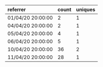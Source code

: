 | referrer          | count | uniques |
| :---------------- | :---- | :------ |
| 01/04/20 20:00:00 | 2     | 1       |
| 04/04/20 20:00:00 | 2     | 1       |
| 05/04/20 20:00:00 | 4     | 1       |
| 06/04/20 20:00:00 | 5     | 1       |
| 10/04/20 20:00:00 | 36    | 2       |
| 11/04/20 20:00:00 | 28    | 1       |
